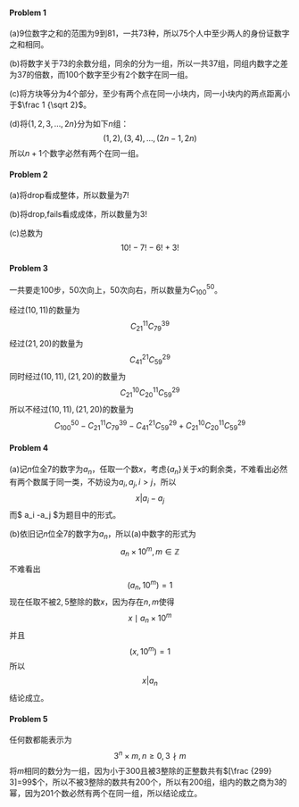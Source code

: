 #### Problem 1

(a)$9$位数字之和的范围为$9$到$81$，一共$73$种，所以$75$个人中至少两人的身份证数字之和相同。

(b)将数字关于$73$的余数分组，同余的分为一组，所以一共$37$组，同组内数字之差为$37$的倍数，而$100$个数字至少有$2$个数字在同一组。

(c)将方块等分为$4$个部分，至少有两个点在同一小块内，同一小块内的两点距离小于$\frac 1 {\sqrt 2}$。

(d)将$\{1,2,3, \ldots, 2 n\}$分为如下$n$组：
$$
(1,2),(3,4),\ldots ,(2n-1,2n)
$$
所以$n+1$个数字必然有两个在同一组。



#### Problem 2

(a)将drop看成整体，所以数量为$7!$

(b)将drop,fails看成成体，所以数量为$3!$

(c)总数为
$$
10! -7!-6!+3!
$$



#### Problem 3

一共要走$100​$步，$50​$次向上，$50​$次向右，所以数量为$C_{100}^{50}​$。

经过$(10,11)​$的数量为
$$
C_{21}^{11} C_{79}^{39}
$$
经过$(21,20)$的数量为
$$
C_{41}^{21} C_{59}^{29}
$$
同时经过$(10,11),(21,20)​$的数量为
$$
C_{21}^{10} C_{20}^{11}C_{59}^{29}
$$
所以不经过$(10,11),(21,20)$的数量为
$$
C_{100}^{50} -C_{21}^{11} C_{79}^{39}-C_{41}^{21} C_{59}^{29}+C_{21}^{10} C_{20}^{11}C_{59}^{29}
$$



#### Problem 4

(a)记$n$位全$7$的数字为$a_n$，任取一个数$x$，考虑$\{a_n\}$关于$x$的剩余类，不难看出必然有两个数属于同一类，不妨设为$a_i,a_j,i>j$，所以
$$
x| a_i -a_j 
$$
而$ a_i -a_j $为题目中的形式。

(b)依旧记$n$位全$7$的数字为$a_n$，所以(a)中数字的形式为
$$
a_n \times 10^m ,m\in \mathbb Z
$$
不难看出
$$
(a_n,10^m)=1
$$
现在任取不被$2,5$整除的数$x$，因为存在$n,m$使得
$$
x\mid a_n\times 10^m
$$
并且
$$
(x,10^m)=1
$$
所以
$$
x| a_n
$$
结论成立。



#### Problem 5

任何数都能表示为
$$
3^n \times m ,n\ge 0 ,3\nmid m
$$
将$m$相同的数分为一组，因为小于$300$且被$3$整除的正整数共有$[\frac {299} 3]=99$个，所以不被$3$整除的数共有$200$个，所以有$200$组，组内的数之商为$3$的幂，因为$201$个数必然有两个在同一组，所以结论成立。

